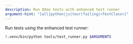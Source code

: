 ```yaml
---
description: Run Odoo tests with enhanced test runner
argument-hint: "[all|python|js|tour|failing|<TestClass>]"
---
```


Run tests using the enhanced test runner:

```bash
!.venv/bin/python tools/test_runner.py $ARGUMENTS
```